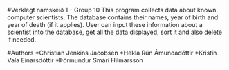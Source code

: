 #Verklegt námskeið 1 - Group 10
This program collects data about known computer scientists. The database contains their names, year of birth 
and year of death (if it applies). User can input these information about a scientist into the database, 
get all the data displayed, sort it and also delete if needed.

#Authors
*Christian Jenkins Jacobsen
*Hekla Rún Ámundadóttir
*Kristín Vala Einarsdóttir 
*Þórmundur Smári Hilmarsson
